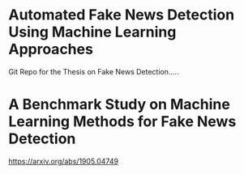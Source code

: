 # Automated Fake News Detection Using Machine Learning Approaches
Git Repo for the Thesis on Fake News Detection.....

# A Benchmark Study on Machine Learning Methods for Fake News Detection
https://arxiv.org/abs/1905.04749
